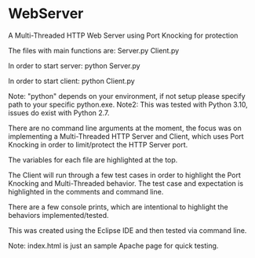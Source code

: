 # WebServer
A Multi-Threaded HTTP Web Server using Port Knocking for protection

The files with main functions are:
Server.py
Client.py

In order to start server:
python Server.py

In order to start client:
python Client.py

Note: "python" depends on your environment, if not setup please specify path to your specific python.exe.
Note2: This was tested with Python 3.10, issues do exist with Python 2.7.

There are no command line arguments at the moment, the focus was on implementing a Multi-Threaded HTTP Server and Client, which uses Port 
Knocking in order to limit/protect the HTTP Server port.

The variables for each file are highlighted at the top. 

The Client will run through a few test cases in order to highlight the Port Knocking and Multi-Threaded behavior. The test case and expectation
is highlighted in the comments and command line.

There are a few console prints, which are intentional to highlight the behaviors implemented/tested. 

This was created using the Eclipse IDE and then tested via command line.

Note: index.html is just an sample Apache page for quick testing.
